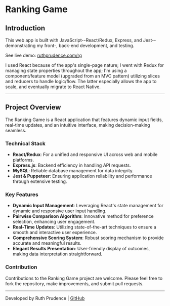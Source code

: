 # Ranking Game

## Introduction

This web app is built with JavaScript--React/Redux, Express, and Jest--demonstrating my front-, back-end development, and testing.

See live demo: [ruthprudence.com/rg](https://ruthprudence.com/rg/)

I used React because of the app's single-page nature; I went with Redux for managing state properties throughout the app; I'm using a component/feature model (upgraded from an MVC pattern) utilizing slices and reducers to handle logic/flow. The latter especially allows the app to scale, and eventually migrate to React Native.

---

## Project Overview

The Ranking Game is a React application that features dynamic input fields, real-time updates, and an intuitive interface, making decision-making seamless.

### Technical Stack

- **React/Redux**: For a unified and responsive UI across web and mobile platforms.
- **Express.js**: Backend efficiency in handling API requests.
- **MySQL**: Reliable database management for data integrity.
- **Jest & Puppeteer**: Ensuring application reliability and performance through extensive testing.

### Key Features

- **Dynamic Input Management**: Leveraging React's state management for dynamic and responsive user input handling.
- **Pairwise Comparison Algorithm**: Innovative method for preference selection, enhancing user engagement.
- **Real-Time Updates**: Utilizing state-of-the-art techniques to ensure a smooth and interactive user experience.
- **Comprehensive Scoring System**: Robust scoring mechanism to provide accurate and meaningful results.
- **Elegant Results Presentation**: User-friendly display of outcomes, making data interpretation straightforward.


### Contribution

Contributions to the Ranking Game project are welcome. Please feel free to fork the repository, make improvements, and submit pull requests.

---

Developed by Ruth Prudence | [GitHub](https://github.com/ruthprudence/ranking-game)
